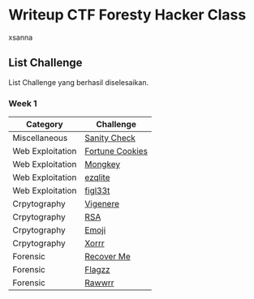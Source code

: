 # Writeup CTF Foresty Hacker Class
xsanna

## List Challenge
List Challenge yang berhasil diselesaikan.

### Week 1
| Category | Challenge |
| --- | --- |
| Miscellaneous | [Sanity Check](/Sanity_Check/)
| Web Exploitation | [Fortune Cookies](/Fortune_Cookies/)
| Web Exploitation | [Mongkey](/Web%20Exploitation/Mongkey/)
| Web Exploitation | [ezqlite](/Web%20Exploitation/ezqlite/)
| Web Exploitation | [figl33t](/Web%20Exploitation/figl33t/)
| Crpytography | [Vigenere](/Cryptography/Vigenere/)
| Crpytography | [RSA](/Cryptography/RSA/)
| Crpytography | [Emoji](/Cryptography/Emoji/)
| Crpytography | [Xorrr](/Cryptography/Xorrr/)
| Forensic | [Recover Me](/Forensic/RecoverMe/)
| Forensic | [Flagzz](/Forensic/Flagzz/)
| Forensic | [Rawwrr](/Forensic/Rawwrr/)
